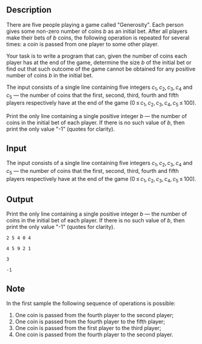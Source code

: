 ## Description

<div><p>There are five people playing a game called "Generosity". Each person gives some non-zero number of coins <span class="tex-span"><i>b</i></span> as an initial bet. After all players make their bets of <span class="tex-span"><i>b</i></span> coins, the following operation is repeated for several times: a coin is passed from one player to some other player.</p><p>Your task is to write a program that can, given the number of coins each player has at the end of the game, determine the size <span class="tex-span"><i>b</i></span> of the initial bet or find out that such outcome of the game cannot be obtained for any positive number of coins <span class="tex-span"><i>b</i></span> in the initial bet.</p></div><div class="input-specification"><p>The input consists of a single line containing five integers <span class="tex-span"><i>c</i><sub class="lower-index">1</sub>, <i>c</i><sub class="lower-index">2</sub>, <i>c</i><sub class="lower-index">3</sub>, <i>c</i><sub class="lower-index">4</sub></span> and <span class="tex-span"><i>c</i><sub class="lower-index">5</sub></span> — the number of coins that the first, second, third, fourth and fifth players respectively have at the end of the game (<span class="tex-span">0 ≤ <i>c</i><sub class="lower-index">1</sub>, <i>c</i><sub class="lower-index">2</sub>, <i>c</i><sub class="lower-index">3</sub>, <i>c</i><sub class="lower-index">4</sub>, <i>c</i><sub class="lower-index">5</sub> ≤ 100</span>).</p></div><div class="output-specification"><p>Print the only line containing a single positive integer <span class="tex-span"><i>b</i></span> — the number of coins in the initial bet of each player. If there is no such value of <span class="tex-span"><i>b</i></span>, then print the only value "<span class="tex-font-style-tt">-1</span>" (quotes for clarity).</p></div>

## Input

<p>The input consists of a single line containing five integers <span class="tex-span"><i>c</i><sub class="lower-index">1</sub>, <i>c</i><sub class="lower-index">2</sub>, <i>c</i><sub class="lower-index">3</sub>, <i>c</i><sub class="lower-index">4</sub></span> and <span class="tex-span"><i>c</i><sub class="lower-index">5</sub></span> — the number of coins that the first, second, third, fourth and fifth players respectively have at the end of the game (<span class="tex-span">0 ≤ <i>c</i><sub class="lower-index">1</sub>, <i>c</i><sub class="lower-index">2</sub>, <i>c</i><sub class="lower-index">3</sub>, <i>c</i><sub class="lower-index">4</sub>, <i>c</i><sub class="lower-index">5</sub> ≤ 100</span>).</p>

## Output

<p>Print the only line containing a single positive integer <span class="tex-span"><i>b</i></span> — the number of coins in the initial bet of each player. If there is no such value of <span class="tex-span"><i>b</i></span>, then print the only value "<span class="tex-font-style-tt">-1</span>" (quotes for clarity).</p>





```input1
2 5 4 0 4

```




```input2
4 5 9 2 1

```




```output1
3

```




```output2
-1

```



## Note

<p>In the first sample the following sequence of operations is possible:</p><ol> <li> One coin is passed from the fourth player to the second player; </li><li> One coin is passed from the fourth player to the fifth player; </li><li> One coin is passed from the first player to the third player; </li><li> One coin is passed from the fourth player to the second player. </li></ol>
